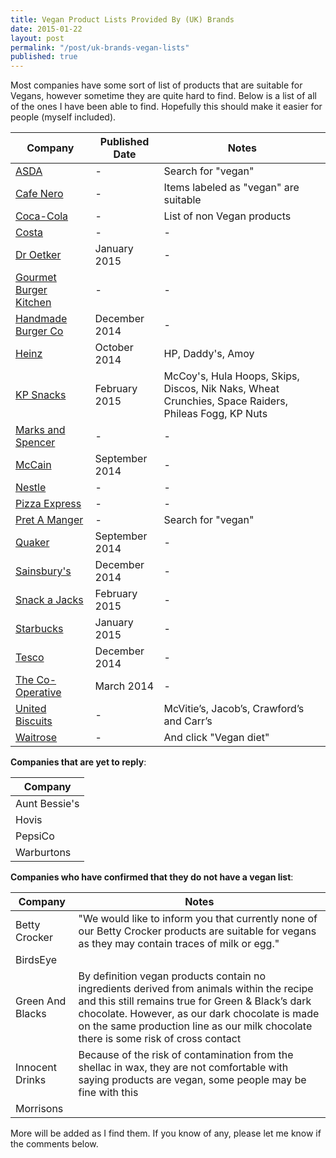 ```yaml
---
title: Vegan Product Lists Provided By (UK) Brands
date: 2015-01-22
layout: post
permalink: "/post/uk-brands-vegan-lists"
published: true
---
```


Most companies have some sort of list of products that are suitable for Vegans, however sometime they are quite hard to find. Below is a list of all of the ones I have been able to find. Hopefully this should make it easier for people (myself included).

Company                                        | Published Date | Notes
-----------------------------------------------|----------------|------
[ASDA](http://goo.gl/Qw2955)                   | -              | Search for "vegan"
[Cafe Nero](http://goo.gl/ZUMEXq)              | -              | Items labeled as "vegan" are suitable
[Coca-Cola](http://goo.gl/kptCXZ)              | -              | List of non Vegan products
[Costa](http://goo.gl/wY2Fq0)                  | -              | -
[Dr Oetker](http://goo.gl/nlDvmb)              | January 2015   | -
[Gourmet Burger Kitchen](http://goo.gl/t5ntjT) | -              | -
[Handmade Burger Co](http://goo.gl/LRzxrn)     | December 2014  | -
[Heinz](http://goo.gl/Xkq5B6)                  | October 2014   | HP, Daddy's, Amoy
[KP Snacks](http://goo.gl/9S9CZn)              | February 2015  | McCoy's, Hula Hoops, Skips, Discos, Nik Naks, Wheat Crunchies, Space Raiders, Phileas Fogg, KP Nuts
[Marks and Spencer](http://goo.gl/LuUKR1)      | -              | -
[McCain](http://goo.gl/tAzDEp)                 | September 2014 | -
[Nestle](http://goo.gl/sbOeU7)                 | -              | -
[Pizza Express](http://goo.gl/JTh7MT)          | -              | -
[Pret A Manger](http://goo.gl/zxYYsF)          | -              | Search for "vegan"
[Quaker](http://goo.gl/jyQCr4)                 | September 2014 | -
[Sainsbury's](http://goo.gl/CN89Z3)            | December 2014  | -
[Snack a Jacks](http://goo.gl/IKdMkC)          | February 2015  | -
[Starbucks](http://goo.gl/iB7YRt)              | January 2015   | -
[Tesco](http://goo.gl/PWTzI5)                  | December 2014  | -
[The Co-Operative](http://goo.gl/sAEr0Y)       | March 2014     | -
[United Biscuits](http://goo.gl/EH3npP)        | -              | McVitie’s, Jacob’s, Crawford’s and Carr’s
[Waitrose](http://goo.gl/FVIYYZ)               | -              | And click "Vegan diet"

**Companies that are yet to reply**:

| Company |
|---------|
| Aunt Bessie's |
| Hovis |
| PepsiCo |
| Warburtons |

**Companies who have confirmed that they do not have a vegan list**:

Company             | Notes
--------------------|-------
Betty Crocker       | "We would like to inform you that currently none of our Betty Crocker products are suitable for vegans as they may contain traces of milk or egg."
BirdsEye            |
Green And Blacks    | By definition vegan products contain no ingredients derived from animals within the recipe and this still remains true for Green & Black’s dark chocolate. However, as our dark chocolate is made on the same production line as our milk chocolate there is some risk of cross contact
Innocent Drinks     | Because of the risk of contamination from the shellac in wax, they are not comfortable with saying products are vegan, some people may be fine with this
Morrisons           |

More will be added as I find them. If you know of any, please let me know if the comments below.

